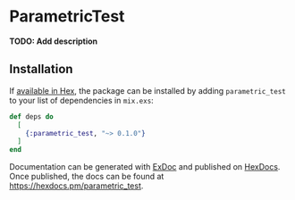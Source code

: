 # ParametricTest

**TODO: Add description**

## Installation

If [available in Hex](https://hex.pm/docs/publish), the package can be installed
by adding `parametric_test` to your list of dependencies in `mix.exs`:

```elixir
def deps do
  [
    {:parametric_test, "~> 0.1.0"}
  ]
end
```

Documentation can be generated with [ExDoc](https://github.com/elixir-lang/ex_doc)
and published on [HexDocs](https://hexdocs.pm). Once published, the docs can
be found at <https://hexdocs.pm/parametric_test>.

